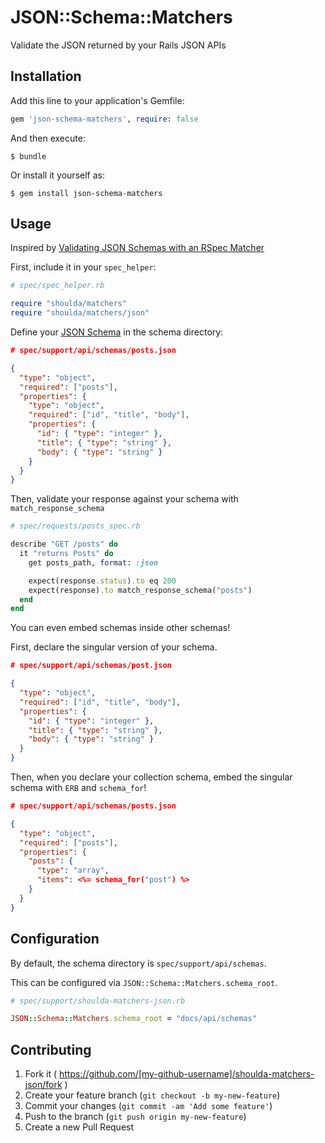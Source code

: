 # JSON::Schema::Matchers

Validate the JSON returned by your Rails JSON APIs

## Installation

Add this line to your application's Gemfile:

```ruby
gem 'json-schema-matchers', require: false
```

And then execute:

    $ bundle

Or install it yourself as:

    $ gem install json-schema-matchers

## Usage

Inspired by [Validating JSON Schemas with an RSpec Matcher](http://robots.thoughtbot.com/validating-json-schemas-with-an-rspec-matcher)

First, include it in your `spec_helper`:

```ruby
# spec/spec_helper.rb

require "shoulda/matchers"
require "shoulda/matchers/json"
```

Define your [JSON Schema](http://json-schema.org/example1.html) in the schema directory:

```json
# spec/support/api/schemas/posts.json

{
  "type": "object",
  "required": ["posts"],
  "properties": {
    "type": "object",
    "required": ["id", "title", "body"],
    "properties": {
      "id": { "type": "integer" },
      "title": { "type": "string" },
      "body": { "type": "string" }
    }
  }
}
```

Then, validate your response against your schema with `match_response_schema`

```ruby
# spec/requests/posts_spec.rb

describe "GET /posts" do
  it "returns Posts" do
    get posts_path, format: :json

    expect(response.status).to eq 200
    expect(response).to match_response_schema("posts")
  end
end
```

You can even embed schemas inside other schemas!

First, declare the singular version of your schema.

```json
# spec/support/api/schemas/post.json

{
  "type": "object",
  "required": ["id", "title", "body"],
  "properties": {
    "id": { "type": "integer" },
    "title": { "type": "string" },
    "body": { "type": "string" }
  }
}
```

Then, when you declare your collection schema, embed the singular schema with
`ERB` and `schema_for`!

```json
# spec/support/api/schemas/posts.json

{
  "type": "object",
  "required": ["posts"],
  "properties": {
    "posts": {
      "type": "array",
      "items": <%= schema_for("post") %>
    }
  }
}
```

## Configuration

By default, the schema directory is `spec/support/api/schemas`.

This can be configured via `JSON::Schema::Matchers.schema_root`.


```ruby
# spec/support/shoulda-matchers-json.rb

JSON::Schema::Matchers.schema_root = "docs/api/schemas"
```

## Contributing

1. Fork it ( https://github.com/[my-github-username]/shoulda-matchers-json/fork )
2. Create your feature branch (`git checkout -b my-new-feature`)
3. Commit your changes (`git commit -am 'Add some feature'`)
4. Push to the branch (`git push origin my-new-feature`)
5. Create a new Pull Request
